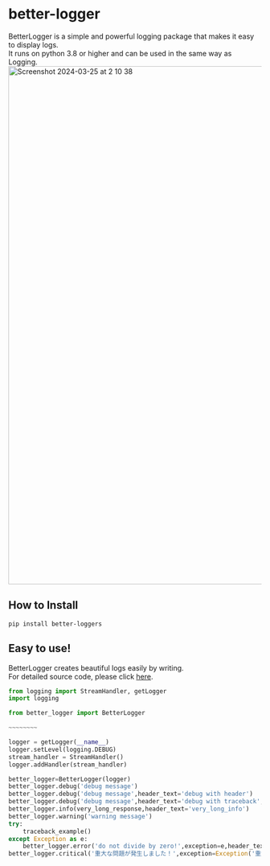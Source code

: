 # better-logger
BetterLogger is a simple and powerful logging package that makes it easy to display logs.  
It runs on python 3.8 or higher and can be used in the same way as Logging.
<img width="1031" alt="Screenshot 2024-03-25 at 2 10 38" src="https://github.com/yama-yeah/better-logger/assets/82094614/a767ae94-7488-4187-8bcc-22bc42cbe859">

## How to Install
```
pip install better-loggers
```

## Easy to use!
BetterLogger creates beautiful logs easily by writing.  
For detailed source code, please click [here](https://github.com/yama-yeah/better-logger/blob/main/example/example.py).
```python
from logging import StreamHandler, getLogger
import logging

from better_logger import BetterLogger

~~~~~~~~

logger = getLogger(__name__)
logger.setLevel(logging.DEBUG)
stream_handler = StreamHandler()
logger.addHandler(stream_handler)

better_logger=BetterLogger(logger)
better_logger.debug('debug message')
better_logger.debug('debug message',header_text='debug with header')
better_logger.debug('debug message',header_text='debug with traceback',use_traceback=True)
better_logger.info(very_long_response,header_text='very_long_info')
better_logger.warning('warning message')
try:
    traceback_example()
except Exception as e:
    better_logger.error('do not divide by zero!',exception=e,header_text=e)
better_logger.critical('重大な問題が発生しました！',exception=Exception('重大な問題が発生しました！'),header_text='CRITICAL ERROR!')
```

